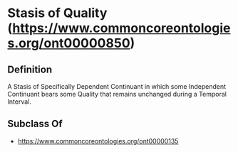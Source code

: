 # Stasis of Quality (https://www.commoncoreontologies.org/ont00000850)

## Definition
A Stasis of Specifically Dependent Continuant in which some Independent Continuant bears some Quality that remains unchanged during a Temporal Interval.

## Subclass Of
- https://www.commoncoreontologies.org/ont00000135

